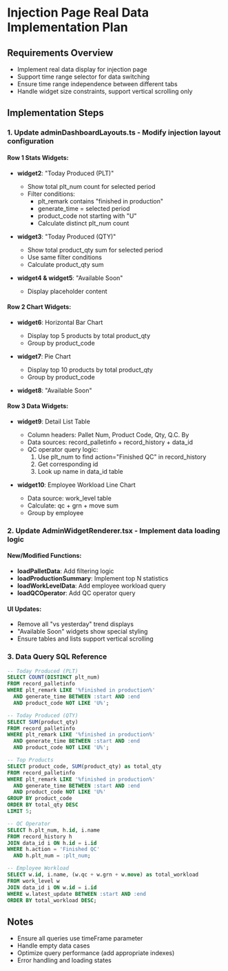 # Injection Page Real Data Implementation Plan

## Requirements Overview
- Implement real data display for injection page
- Support time range selector for data switching
- Ensure time range independence between different tabs
- Handle widget size constraints, support vertical scrolling only

## Implementation Steps

### 1. Update adminDashboardLayouts.ts - Modify injection layout configuration

#### Row 1 Stats Widgets:
- **widget2**: "Today Produced (PLT)"
  - Show total plt_num count for selected period
  - Filter conditions:
    - plt_remark contains "finished in production"
    - generate_time = selected period
    - product_code not starting with "U"
    - Calculate distinct plt_num count

- **widget3**: "Today Produced (QTY)"  
  - Show total product_qty sum for selected period
  - Use same filter conditions
  - Calculate product_qty sum

- **widget4 & widget5**: "Available Soon"
  - Display placeholder content

#### Row 2 Chart Widgets:
- **widget6**: Horizontal Bar Chart
  - Display top 5 products by total product_qty
  - Group by product_code

- **widget7**: Pie Chart
  - Display top 10 products by total product_qty
  - Group by product_code

- **widget8**: "Available Soon"

#### Row 3 Data Widgets:
- **widget9**: Detail List Table
  - Column headers: Pallet Num, Product Code, Qty, Q.C. By
  - Data sources: record_palletinfo + record_history + data_id
  - QC operator query logic:
    1. Use plt_num to find action="Finished QC" in record_history
    2. Get corresponding id
    3. Look up name in data_id table

- **widget10**: Employee Workload Line Chart
  - Data source: work_level table
  - Calculate: qc + grn + move sum
  - Group by employee

### 2. Update AdminWidgetRenderer.tsx - Implement data loading logic

#### New/Modified Functions:
- **loadPalletData**: Add filtering logic
- **loadProductionSummary**: Implement top N statistics
- **loadWorkLevelData**: Add employee workload query
- **loadQCOperator**: Add QC operator query

#### UI Updates:
- Remove all "vs yesterday" trend displays
- "Available Soon" widgets show special styling
- Ensure tables and lists support vertical scrolling

### 3. Data Query SQL Reference

```sql
-- Today Produced (PLT)
SELECT COUNT(DISTINCT plt_num) 
FROM record_palletinfo 
WHERE plt_remark LIKE '%finished in production%'
  AND generate_time BETWEEN :start AND :end
  AND product_code NOT LIKE 'U%';

-- Today Produced (QTY)
SELECT SUM(product_qty)
FROM record_palletinfo
WHERE plt_remark LIKE '%finished in production%'
  AND generate_time BETWEEN :start AND :end
  AND product_code NOT LIKE 'U%';

-- Top Products
SELECT product_code, SUM(product_qty) as total_qty
FROM record_palletinfo
WHERE plt_remark LIKE '%finished in production%'
  AND generate_time BETWEEN :start AND :end
  AND product_code NOT LIKE 'U%'
GROUP BY product_code
ORDER BY total_qty DESC
LIMIT 5;

-- QC Operator
SELECT h.plt_num, h.id, i.name
FROM record_history h
JOIN data_id i ON h.id = i.id
WHERE h.action = 'Finished QC'
  AND h.plt_num = :plt_num;

-- Employee Workload
SELECT w.id, i.name, (w.qc + w.grn + w.move) as total_workload
FROM work_level w
JOIN data_id i ON w.id = i.id
WHERE w.latest_update BETWEEN :start AND :end
ORDER BY total_workload DESC;
```

## Notes
- Ensure all queries use timeFrame parameter
- Handle empty data cases
- Optimize query performance (add appropriate indexes)
- Error handling and loading states